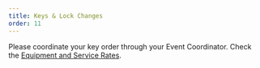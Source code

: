 ```yaml
---
title: Keys & Lock Changes
order: 11
---
```


Please coordinate your key order through your Event Coordinator. 
Check the [Equipment and Service Rates](https://assets.austinconventioncenter.com/2023/ACC_Equipment_Services_FY2023_v2.pdf).
